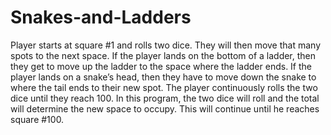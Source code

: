 # Snakes-and-Ladders
Player starts at square #1 and rolls two dice. They will then move that many spots to the next space. If the player lands on the bottom of a ladder, then they get to move up the ladder to the space where the ladder ends. If the player lands on a snake’s head, then they have to move down the snake to where the tail ends to their new spot. The player continuously rolls the two dice until they reach 100.
In this program, the two dice will roll and the total will determine the new space to occupy. This will continue until he reaches square #100.
